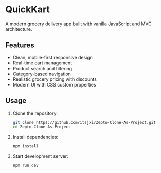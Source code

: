 # QuickKart

A modern grocery delivery app built with vanilla JavaScript and MVC architecture.

## Features
- Clean, mobile-first responsive design
- Real-time cart management
- Product search and filtering
- Category-based navigation
- Realistic grocery pricing with discounts
- Modern UI with CSS custom properties

## Usage
1. Clone the repository:
   ```bash
   git clone https://github.com/itsjxi/Zepto-Clone-As-Project.git
   cd Zepto-Clone-As-Project
   ```

2. Install dependencies:
   ```bash
   npm install
   ```

3. Start development server:
   ```bash
   npm run dev
   ```
